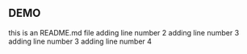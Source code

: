 ## DEMO 
this is an README.md file 
adding line number 2
adding line number 3
adding line number 3
adding line number 4
